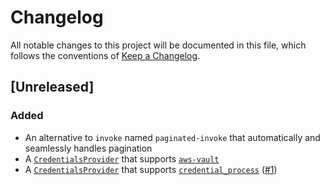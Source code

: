 # Changelog

All notable changes to this project will be documented in this file, which follows the conventions
of [Keep a Changelog].


## [Unreleased]

### Added

- An alternative to `invoke` named `paginated-invoke` that automatically and seamlessly handles
  pagination
- A [`CredentialsProvider`][CredentialsProvider] that supports [`aws-vault`][aws-vault]
- A [`CredentialsProvider`][CredentialsProvider] that supports
  [`credential_process`][credential_process] ([#1])


[#1]: https://github.com/latacora/backsaws/pull/1
[aws-vault]: https://github.com/99designs/aws-vault
[credential_process]: https://docs.aws.amazon.com/cli/latest/userguide/cli-configure-sourcing-external.html
[CredentialsProvider]: https://github.com/cognitect-labs/aws-api#credentials
[keep a changelog]: https://keepachangelog.com/en/1.0.0/
